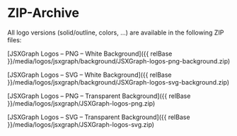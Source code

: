 # ZIP-Archive

All logo versions (solid/outline, colors, ...) are available in the following ZIP files:

[JSXGraph Logos – PNG – White Background]({{ relBase }}/media/logos/jsxgraph/background/JSXGraph-logos-png-background.zip)

[JSXGraph Logos – SVG – White Background]({{ relBase }}/media/logos/jsxgraph/background/JSXGraph-logos-svg-background.zip)

[JSXGraph Logos – PNG – Transparent Background]({{ relBase }}/media/logos/jsxgraph/JSXGraph-logos-png.zip)

[JSXGraph Logos – SVG – Transparent Background]({{ relBase }}/media/logos/jsxgraph/JSXGraph-logos-svg.zip)
